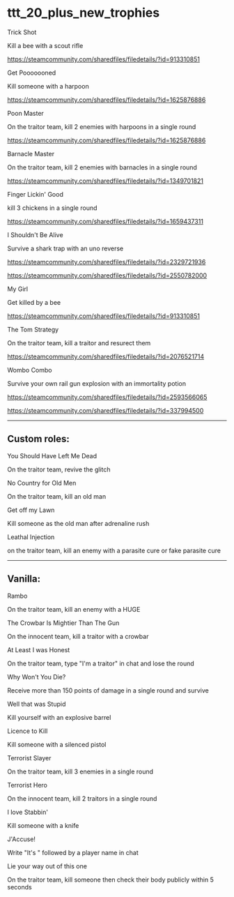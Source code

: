 # ttt_20_plus_new_trophies

Trick Shot

  Kill a bee with a scout rifle

  https://steamcommunity.com/sharedfiles/filedetails/?id=913310851

Get Pooooooned

  Kill someone with a harpoon

  https://steamcommunity.com/sharedfiles/filedetails/?id=1625876886

Poon Master

  On the traitor team, kill 2 enemies with harpoons in a single round

  https://steamcommunity.com/sharedfiles/filedetails/?id=1625876886

Barnacle Master

  On the traitor team, kill 2 enemies with barnacles in a single round

  https://steamcommunity.com/sharedfiles/filedetails/?id=1349701821

Finger Lickin' Good

  kill 3 chickens in a single round

  https://steamcommunity.com/sharedfiles/filedetails/?id=1659437311

I Shouldn't Be Alive

  Survive a shark trap with an uno reverse

  https://steamcommunity.com/sharedfiles/filedetails/?id=2329721936

  https://steamcommunity.com/sharedfiles/filedetails/?id=2550782000

My Girl

  Get killed by a bee

  https://steamcommunity.com/sharedfiles/filedetails/?id=913310851

The Tom Strategy

  On the traitor team, kill a traitor and resurect them

  https://steamcommunity.com/sharedfiles/filedetails/?id=2076521714

Wombo Combo

  Survive your own rail gun explosion with an immortality potion

  https://steamcommunity.com/sharedfiles/filedetails/?id=2593566065

  https://steamcommunity.com/sharedfiles/filedetails/?id=337994500

--------------------------------------
Custom roles:
--------------------------------------

You Should Have Left Me Dead

  On the traitor team, revive the glitch

No Country for Old Men

  On the traitor team, kill an old man

Get off my Lawn

  Kill someone as the old man after adrenaline rush 

Leathal Injection

  on the traitor team, kill an enemy with a parasite cure or fake parasite cure

--------------------------------------
Vanilla:
--------------------------------------

Rambo

  On the traitor team, kill an enemy with a HUGE

The Crowbar Is Mightier Than The Gun

  On the innocent team, kill a traitor with a crowbar

At Least I was Honest

  On the traitor team, type "I'm a traitor" in chat and lose the round

Why Won't You Die?

  Receive more than 150 points of damage in a single round and survive

Well that was Stupid

  Kill yourself with an explosive barrel

Licence to Kill

  Kill someone with a silenced pistol

Terrorist Slayer

  On the traitor team, kill 3 enemies in a single round

Terrorist Hero

  On the innocent team, kill 2 traitors in a single round

I love Stabbin'

  Kill someone with a knife

J'Accuse!

  Write "It's " followed by a player name in chat

Lie your way out of this one

  On the traitor team, kill someone then check their body publicly within 5 seconds
